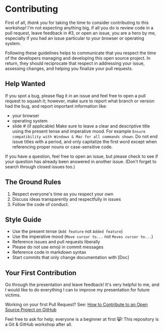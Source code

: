 # Contributing

First of all, _thank you_ for taking the time to consider contributing to this workshop!  I'm not expecting anything big, if all you do is review code in a pull request, leave feedback in #3, or open an issue, you are a hero by me, especially if you had an issue particular to your browser or operating system.

Following these guidelines helps to communicate that you respect the time of the developers managing and developing this open source project. In return, they should reciprocate that respect in addressing your issue, assessing changes, and helping you finalize your pull requests.

## Help Wanted

If you spot a bug, please flag it in an issue and feel free to open a pull request to squash it; however, make sure to report what branch or version had the bug, and report important information like:
- your browser
- operating system
- slide # (if applicable)
Make sure to leave a clear and descriptive title using the present tense and imperative mood.  For example `Ensure compatibility with Windows & Mac for all commands shown`.  Do not end issue titles with a period, and only capitalize the first word except when referencing proper nouns or case-sensitive code.

If you have a question, feel free to open an issue, but please check to see if your question has already been answered in another issue.  (Don't forget to search through closed issues too.)
 
## The Ground Rules

1. Respect everyone's time as you respect your own
2. Discuss ideas transparently and respectfully in issues
3. Follow the code of conduct.

## Style Guide

- Use the present tense (`Add feature` not `Added feature`)
- Use the imperative mood (`Move cursor to...` not `Moves cursor to...`)
- Reference issues and pull requests liberally
- Please do not use emoji in commit messages
- Reference code in markdown syntax
- Start commits that only change documentation with [Doc]

## Your First Contribution

Go through the presentation and leave feedback!  It's very helpful to me, and I would like to do everything I can to improve my presentation for future victims.

Working on your first Pull Request? See: [How to Contribute to an Open Source Project on GitHub](https://egghead.io/series/how-to-contribute-to-an-open-source-project-on-github)

Feel free to ask for help; everyone is a beginner at first :smile_cat:!  This repository is a Git & GitHub workshop after all.
